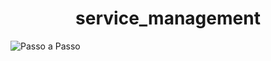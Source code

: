 <h1 align = "center">service_management</h1>
 
![Passo a Passo](https://user-images.githubusercontent.com/105741181/192519990-5889df8f-f22a-494c-909d-62fa50ca80dc.png)
